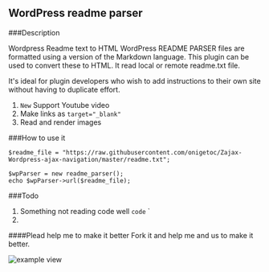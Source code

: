 WordPress readme parser
----------

###Description

Wordpress Readme text to HTML
WordPress README PARSER files are formatted using a version of the Markdown language. This plugin can be used to convert these to HTML. It read local or remote readme.txt file.

It's ideal for plugin developers who wish to add instructions to their own site without having to duplicate effort.

1. `New` Support Youtube video
2. Make links as `target="_blank"`
3. Read and render images

###How to use it

    $readme_file = "https://raw.githubusercontent.com/onigetoc/Zajax-Wordpress-ajax-navigation/master/readme.txt";
    
    $wpParser = new readme_parser();
    echo $wpParser->url($readme_file);

###Todo
1. Something not reading code well `code`  ` 
2. 

####Plead help me to make it better
Fork it and help me and us to make it better.

![example view](http://scripts.toolurl.com/1PHP/1-Markdow-Parser/WPGIT-WordPress-readme-parser/screenshot-1.jpg)

